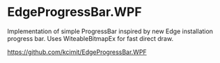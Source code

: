 <!--
  Title: EdgeProgressBar for WPF
  Description: Implementation of simple ProgressBar inspired by new Edge installation progress bar.
  Author: kcimit
  -->
# EdgeProgressBar.WPF

Implementation of simple ProgressBar inspired by new Edge installation progress bar.
Uses WiteableBitmapEx for fast direct draw.

https://github.com/kcimit/EdgeProgressBar.WPF


